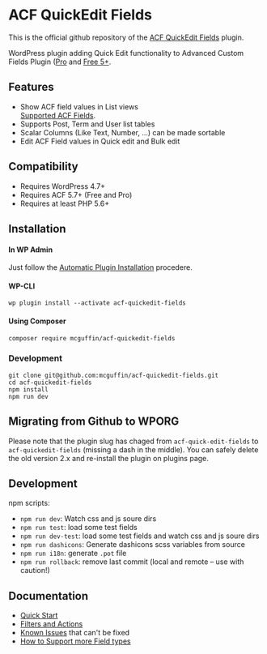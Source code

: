ACF QuickEdit Fields
====================

This is the official github repository of the [ACF QuickEdit Fields](https://wordpress.org/plugins/acf-quickedit-fields) plugin.

WordPress plugin adding Quick Edit functionality to Advanced Custom Fields Plugin ([Pro](http://www.advancedcustomfields.com/pro/) and [Free 5+](https://wordpress.org/plugins/advanced-custom-fields/).

Features
--------
 - Show ACF field values in List views  
   [Supported ACF Fields](https://github.com/mcguffin/acf-quickedit-fields/wiki/Feature-Support-Matrix#supported-acf-fields).
 - Supports Post, Term and User list tables
 - Scalar Columns (Like Text, Number, ...) can be made sortable
 - Edit ACF Field values in Quick edit and Bulk edit

Compatibility
-------------
 - Requires WordPress 4.7+
 - Requires ACF 5.7+ (Free and Pro)
 - Requires at least PHP 5.6+


Installation
------------

#### In WP Admin
Just follow the [Automatic Plugin Installation](https://wordpress.org/support/article/managing-plugins/#automatic-plugin-installation) procedere.

#### WP-CLI
```shell
wp plugin install --activate acf-quickedit-fields
```

#### Using Composer
```shell
composer require mcguffin/acf-quickedit-fields
```

### Development
```shell
git clone git@github.com:mcguffin/acf-quickedit-fields.git
cd acf-quickedit-fields
npm install
npm run dev
```

## Migrating from Github to WPORG
Please note that the plugin slug has chaged from `acf-quick-edit-fields` to `acf-quickedit-fields` (missing a dash in the middle). You can safely delete the old version 2.x and re-install the plugin on plugins page.

Development
-----------
npm scripts:
 - `npm run dev`: Watch css and js soure dirs
 - `npm run test`: load some test fields
 - `npm run dev-test`: load some test fields and watch css and js soure dirs
 - `npm run dashicons`: Generate dashicons scss variables from source
 - `npm run i18n`: generate `.pot` file
 - `npm run rollback`: remove last commit (local and remote  – use with caution!)


Documentation
-------------

 - [Quick Start](https://github.com/mcguffin/acf-quickedit-fields/wiki)
 - [Filters and Actions](https://github.com/mcguffin/acf-quickedit-fields/wiki/Plugin-Filters)
 - [Known Issues](https://github.com/mcguffin/acf-quickedit-fields/wiki/Known-Issues) that can't be fixed
 - [How to Support more Field types](https://github.com/mcguffin/acf-quickedit-fields/wiki/Tutorial:-Custom-Field-Integration)
